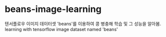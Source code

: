 # beans-image-learning
텐서플로우 이미지 데이터셋 'beans'를 이용하여 콩 병충해 학습 및 그 성능을 알아봄.
learning with tensorflow image dataset named 'beans'
